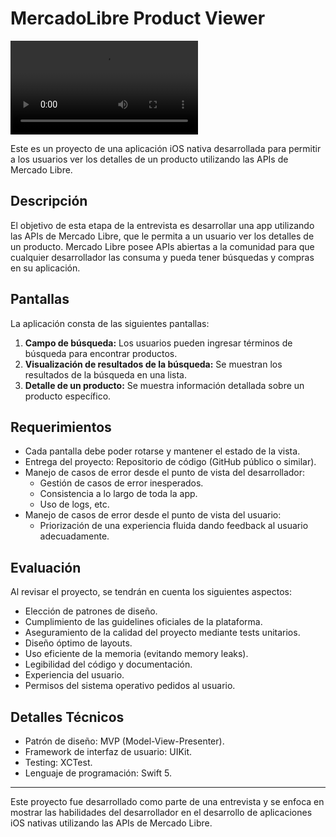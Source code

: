 <h1>MercadoLibre Product Viewer</h1>

<video src="https://github.com/JuanMiChee/MeliTechTest/assets/88286626/cbc2e3a5-9647-4de7-aa37-b014038f61ee"> <video>

<p>Este es un proyecto de una aplicación iOS nativa desarrollada para permitir a los usuarios ver los detalles de un producto utilizando las APIs de Mercado Libre.</p>

<h2>Descripción</h2>

<p>El objetivo de esta etapa de la entrevista es desarrollar una app utilizando las APIs de Mercado Libre, que le permita a un usuario ver los detalles de un producto. Mercado Libre posee APIs abiertas a la comunidad para que cualquier desarrollador las consuma y pueda tener búsquedas y compras en su aplicación.</p>

<h2>Pantallas</h2>

<p>La aplicación consta de las siguientes pantallas:</p>

<ol>
  <li><strong>Campo de búsqueda:</strong> Los usuarios pueden ingresar términos de búsqueda para encontrar productos.</li>
  <li><strong>Visualización de resultados de la búsqueda:</strong> Se muestran los resultados de la búsqueda en una lista.</li>
  <li><strong>Detalle de un producto:</strong> Se muestra información detallada sobre un producto específico.</li>
</ol>

<h2>Requerimientos</h2>

<ul>
  <li>Cada pantalla debe poder rotarse y mantener el estado de la vista.</li>
  <li>Entrega del proyecto: Repositorio de código (GitHub público o similar).</li>
  <li>Manejo de casos de error desde el punto de vista del desarrollador:
    <ul>
      <li>Gestión de casos de error inesperados.</li>
      <li>Consistencia a lo largo de toda la app.</li>
      <li>Uso de logs, etc.</li>
    </ul>
  </li>
  <li>Manejo de casos de error desde el punto de vista del usuario:
    <ul>
      <li>Priorización de una experiencia fluida dando feedback al usuario adecuadamente.</li>
    </ul>
  </li>
</ul>

<h2>Evaluación</h2>

<p>Al revisar el proyecto, se tendrán en cuenta los siguientes aspectos:</p>

<ul>
  <li>Elección de patrones de diseño.</li>
  <li>Cumplimiento de las guidelines oficiales de la plataforma.</li>
  <li>Aseguramiento de la calidad del proyecto mediante tests unitarios.</li>
  <li>Diseño óptimo de layouts.</li>
  <li>Uso eficiente de la memoria (evitando memory leaks).</li>
  <li>Legibilidad del código y documentación.</li>
  <li>Experiencia del usuario.</li>
  <li>Permisos del sistema operativo pedidos al usuario.</li>
</ul>

<h2>Detalles Técnicos</h2>

<ul>
  <li>Patrón de diseño: MVP (Model-View-Presenter).</li>
  <li>Framework de interfaz de usuario: UIKit.</li>
  <li>Testing: XCTest.</li>
  <li>Lenguaje de programación: Swift 5.</li>
</ul>

<hr>

<p>Este proyecto fue desarrollado como parte de una entrevista y se enfoca en mostrar las habilidades del desarrollador en el desarrollo de aplicaciones iOS nativas utilizando las APIs de Mercado Libre.</p>
